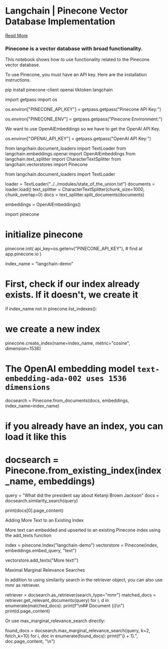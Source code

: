 # Langchain | Pinecone Vector Database Implementation 

[Read More](https://python.langchain.com/docs/integrations/vectorstores/pinecone)

### Pinecone is a vector database with broad functionality.

This notebook shows how to use functionality related to the Pinecone vector database.

To use Pinecone, you must have an API key. Here are the installation instructions.

pip install pinecone-client openai tiktoken langchain

import getpass
import os

os.environ["PINECONE\_API\_KEY"] = getpass.getpass("Pinecone API Key:")

os.environ["PINECONE\_ENV"] = getpass.getpass("Pinecone Environment:")

We want to use OpenAIEmbeddings so we have to get the OpenAI API Key.

os.environ["OPENAI\_API\_KEY"] = getpass.getpass("OpenAI API Key:")

from langchain.document\_loaders import TextLoader
from langchain.embeddings.openai import OpenAIEmbeddings
from langchain.text\_splitter import CharacterTextSplitter
from langchain.vectorstores import Pinecone

from langchain.document\_loaders import TextLoader

loader = TextLoader("../../modules/state\_of\_the\_union.txt")
documents = loader.load()
text\_splitter = CharacterTextSplitter(chunk\_size=1000, chunk\_overlap=0)
docs = text\_splitter.split\_documents(documents)

embeddings = OpenAIEmbeddings()

import pinecone

# initialize pinecone
pinecone.init(
 api\_key=os.getenv("PINECONE\_API\_KEY"), # find at app.pinecone.io
)

index\_name = "langchain-demo"

# First, check if our index already exists. If it doesn't, we create it
if index\_name not in pinecone.list\_indexes():
 # we create a new index
 pinecone.create\_index(name=index\_name, metric="cosine", dimension=1536)
# The OpenAI embedding model `text-embedding-ada-002 uses 1536 dimensions`
docsearch = Pinecone.from\_documents(docs, embeddings, index\_name=index\_name)

# if you already have an index, you can load it like this
# docsearch = Pinecone.from\_existing\_index(index\_name, embeddings)

query = "What did the president say about Ketanji Brown Jackson"
docs = docsearch.similarity\_search(query)

print(docs[0].page\_content)

Adding More Text to an Existing Index​

More text can embedded and upserted to an existing Pinecone index using the add\_texts function

index = pinecone.Index("langchain-demo")
vectorstore = Pinecone(index, embeddings.embed\_query, "text")

vectorstore.add\_texts("More text!")

Maximal Marginal Relevance Searches​

In addition to using similarity search in the retriever object, you can also use mmr as retriever.

retriever = docsearch.as\_retriever(search\_type="mmr")
matched\_docs = retriever.get\_relevant\_documents(query)
for i, d in enumerate(matched\_docs):
 print(f"\n## Document {i}\n")
 print(d.page\_content)

Or use max\_marginal\_relevance\_search directly:

found\_docs = docsearch.max\_marginal\_relevance\_search(query, k=2, fetch\_k=10)
for i, doc in enumerate(found\_docs):
 print(f"{i + 1}.", doc.page\_content, "\n")
